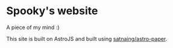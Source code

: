 # Spooky's website

A piece of my mind :)

This site is built on AstroJS and built using [satnaing/astro-paper](https://github.com/satnaing/astro-paper). 